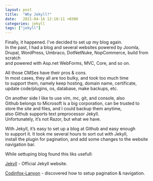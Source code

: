 ```yaml
---
layout: post
title:  "Why Jekyll?"
date:   2021-04-16 12:10:11 +0300
categories: jekyll 
tags: ["jekyll"]
---
```


Finally, it happened. I've decided to set up my blog again.<br> 
In the past, I had a blog and several websites powered by Joomla,<br>
Drupal, WordPress, Umbraco, DotNetNuke, NopCommerce, build from scratch<br> 
and powered with Asp.net WebForms, MVC, Core, and so on.<br>

All those CMSes have their pros & cons.<br>
In most cases, they all are too bulky, and took too much time<br>
to support them, namely keep hosting, domain name, certificate,<br>
update code/plugins, os, database, make backups, etc.

On another side I like to use vim, mc, git, and console, also<br>
Github belongs to Microsoft is a big corporation, can be trusted to<br> 
store the site and files, and I could backup them anytime,<br>
also Github supports text preprocessor Jekyll.<br>
Unfortunately, it’s not Razor, but what we have.

With Jekyll, it’s easy to set up a blog at Github and easy enough<br>
to support it. It took me several hours to sort out with Jekyll,<br>
install the plugin for pagination, and add some changes to the website<br>
 navigation bar.


While settuping blog found this liks usefull:

[Jekyll](https://jekyllrb.com/) - Official Jekyll website.

[Codinfox-Lanyon](https://github.com/codinfox/codinfox-lanyon) - discovered how to setup pagination & navigation.
